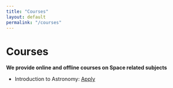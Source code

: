 ```yaml
---
title: "Courses"
layout: default
permalink: "/courses"
---
```


# Courses

**We provide online and offline courses on Space related subjects**

- Introduction to Astronomy:
    [Apply](/courses/intro_to_astro)
